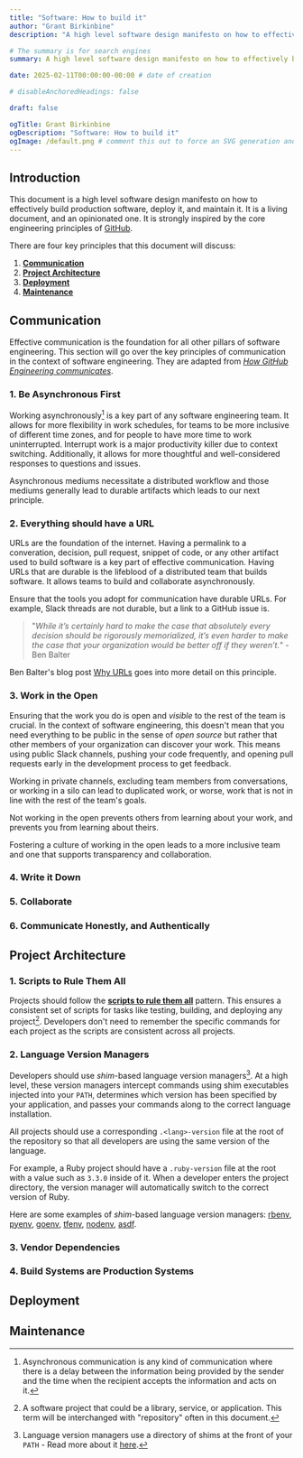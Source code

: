 ```yaml
---
title: "Software: How to build it"
author: "Grant Birkinbine"
description: "A high level software design manifesto on how to effectively build production software, deploy it, and maintain it."

# The summary is for search engines
summary: A high level software design manifesto on how to effectively build production software, deploy it, and maintain it.

date: 2025-02-11T00:00:00-00:00 # date of creation

# disableAnchoredHeadings: false

draft: false

ogTitle: Grant Birkinbine
ogDescription: "Software: How to build it"
ogImage: /default.png # comment this out to force an SVG generation and usage then you can run `script/images` to make the SVG become a PNG and use it here
---
```


## Introduction

This document is a high level software design manifesto on how to effectively build production software, deploy it, and maintain it. It is a living document, and an opinionated one. It is strongly inspired by the core engineering principles of [GitHub](https://github.blog/engineering/engineering-principles/).

There are four key principles that this document will discuss:

1. [**Communication**](#communication)
2. [**Project Architecture**]((#project-architecture))
3. [**Deployment**](#deployment)
4. [**Maintenance**](#maintenance)

## Communication

Effective communication is the foundation for all other pillars of software engineering. This section will go over the key principles of communication in the context of software engineering. They are adapted from [*How GitHub Engineering communicates*](https://github.com/github/how-engineering-communicates/blob/bf86e6b5e397e0122280b4881652248a10aebb80/quick-ref.md).

### 1. Be Asynchronous First

Working asynchronously[^4] is a key part of any software engineering team. It allows for more flexibility in work schedules, for teams to be more inclusive of different time zones, and for people to have more time to work uninterrupted. Interrupt work is a major productivity killer due to context switching. Additionally, it allows for more thoughtful and well-considered responses to questions and issues.

Asynchronous mediums necessitate a distributed workflow and those mediums generally lead to durable artifacts which leads to our next principle.

### 2. Everything should have a URL

URLs are the foundation of the internet. Having a permalink to a converation, decision, pull request, snippet of code, or any other artifact used to build software is a key part of effective communication. Having URLs that are durable is the lifeblood of a distributed team that builds software. It allows teams to build and collaborate asynchronously.

Ensure that the tools you adopt for communication have durable URLs. For example, Slack threads are not durable, but a link to a GitHub issue is.

> "*While it’s certainly hard to make the case that absolutely every decision should be rigorously memorialized, it’s even harder to make the case that your organization would be better off if they weren’t.*" - Ben Balter

Ben Balter's blog post [Why URLs](https://ben.balter.com/2015/11/12/why-urls/) goes into more detail on this principle.

### 3. Work in the Open

Ensuring that the work you do is open and *visible* to the rest of the team is crucial. In the context of software engineering, this doesn't mean that you need everything to be public in the sense of *open source* but rather that other members of your organization can discover your work. This means using public Slack channels, pushing your code frequently, and opening pull requests early in the development process to get feedback.

Working in private channels, excluding team members from conversations, or working in a silo can lead to duplicated work, or worse, work that is not in line with the rest of the team's goals.

Not working in the open prevents others from learning about your work, and prevents you from learning about theirs.

Fostering a culture of working in the open leads to a more inclusive team and one that supports transparency and collaboration.

### 4. Write it Down

### 5. Collaborate

### 6. Communicate Honestly, and Authentically

## Project Architecture

### 1. Scripts to Rule Them All

Projects should follow the [**scripts to rule them all**](https://github.com/github/scripts-to-rule-them-all) pattern. This ensures a consistent set of scripts for tasks like testing, building, and deploying any project[^1]. Developers don't need to remember the specific commands for each project as the scripts are consistent across all projects.

### 2. Language Version Managers

Developers should use *shim*-based language version managers[^3]. At a high level, these version managers intercept commands using shim executables injected into your `PATH`, determines which version has been specified by your application, and passes your commands along to the correct language installation.

All projects should use a corresponding `.<lang>-version` file at the root of the repository so that all developers are using the same version of the language.

For example, a Ruby project should have a `.ruby-version` file at the root with a value such as `3.3.0` inside of it. When a developer enters the project directory, the version manager will automatically switch to the correct version of Ruby.

Here are some examples of *shim*-based language version managers: [rbenv](https://github.com/rbenv/rbenv), [pyenv](https://github.com/pyenv/pyenv), [goenv](https://github.com/go-nv/goenv), [tfenv](https://github.com/tfutils/tfenv), [nodenv](https://github.com/nodenv/nodenv), [asdf](https://asdf-vm.com/).

### 3. Vendor Dependencies

### 4. Build Systems are Production Systems

## Deployment

## Maintenance

[^1]: A software project that could be a library, service, or application. This term will be interchanged with "repository" often in this document.
[^2]: The *live* environment of an application or service. A production environment is where the final product is delviered to the end user. This could be a website, mobile app, api, etc.
[^3]: Language version managers use a directory of shims at the front of your `PATH` - Read more about it [here](https://github.com/nodenv/nodenv/blob/8948584145f2ce1853967337c91f2e09996aa1c3/README.md?plain=1#L64-L104).
[^4]: Asynchronous communication is any kind of communication where there is a delay between the information being provided by the sender and the time when the recipient accepts the information and acts on it.
